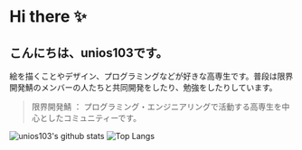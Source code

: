 # Hi there ✨

## こんにちは、unios103です。

絵を描くことやデザイン、プログラミングなどが好きな高専生です。普段は限界開発鯖のメンバーの人たちと共同開発をしたり、勉強をしたりしています。

> 限界開発鯖 ： プログラミング・エンジニアリングで活動する高専生を中心としたコミュニティーです。

<img styles="margin: 10%;" src="https://github-readme-stats.vercel.app/api?username=unios103&hide=stars&count_private=true&show_icons=true&theme=vue&hide_border=true" alt="unios103's github stats">
<img src="https://github-readme-stats.vercel.app/api/top-langs/?username=unios103&layout=compact&theme=vue&hide_border=true" alt="Top Langs">
